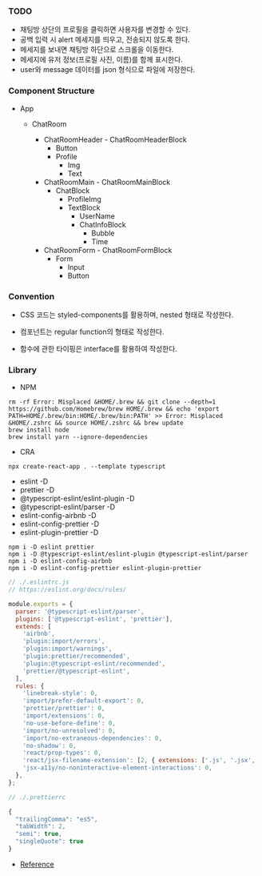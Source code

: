 ### TODO

* 채팅방 상단의 프로필을 클릭하면 사용자를 변경할 수 있다.
* 공백 입력 시 alert 메세지를 띄우고, 전송되지 않도록 한다.
* 메세지를 보내면 채팅방 하단으로 스크롤을 이동한다.
* 메세지에 유저 정보(프로필 사진, 이름)를 함께 표시한다.
*  user와 message 데이터를 json 형식으로 파일에 저장한다.

### Component Structure

* App

  * ChatRoom

    * ChatRoomHeader - ChatRoomHeaderBlock
      * Button
      * Profile
        * Img
        * Text
    * ChatRoomMain - ChatRoomMainBlock
      * ChatBlock
        * ProfileImg
        * TextBlock
          * UserName
          * ChatInfoBlock
            * Bubble
            * Time
    * ChatRoomForm - ChatRoomFormBlock
      * Form
        * Input
        * Button

    



### Convention

* CSS 코드는 styled-components를 활용하며, nested 형태로 작성한다.

* 컴포넌트는 regular function의 형태로 작성한다.
* 함수에 관한 타이핑은 interface를 활용하여 작성한다.

### Library

- NPM


```shell
rm -rf Error: Misplaced &HOME/.brew && git clone --depth=1 https://github.com/Homebrew/brew HOME/.brew && echo 'export PATH=HOME/.brew/bin:HOME/.brew/bin:PATH' >> Error: Misplaced &HOME/.zshrc && source HOME/.zshrc && brew update
brew install node
brew install yarn --ignore-dependencies
```

- CRA


```shell
npx create-react-app . --template typescript
```

- eslint -D
- prettier -D
- @typescript-eslint/eslint-plugin -D
- @typescript-eslint/parser -D
- eslint-config-airbnb -D 
- eslint-config-prettier -D
- eslint-plugin-prettier -D

```shell
npm i -D eslint prettier
npm i -D @typescript-eslint/eslint-plugin @typescript-eslint/parser
npm i -D eslint-config-airbnb
npm i -D eslint-config-prettier eslint-plugin-prettier
```

```js
// ./.eslintrc.js
// https://eslint.org/docs/rules/

module.exports = {
  parser: '@typescript-eslint/parser',
  plugins: ['@typescript-eslint', 'prettier'],
  extends: [
    'airbnb',
    'plugin:import/errors',
    'plugin:import/warnings',
    'plugin:prettier/recommended',
    'plugin:@typescript-eslint/recommended',
    'prettier/@typescript-eslint',
  ],
  rules: {
    'linebreak-style': 0,
    'import/prefer-default-export': 0,
    'prettier/prettier': 0,
    'import/extensions': 0,
    'no-use-before-define': 0,
    'import/no-unresolved': 0,
    'import/no-extraneous-dependencies': 0,
    'no-shadow': 0,
    'react/prop-types': 0,
    'react/jsx-filename-extension': [2, { extensions: ['.js', '.jsx', '.ts', '.tsx'] }],
    'jsx-a11y/no-noninteractive-element-interactions': 0,
  },
};
```

```js
// ./.prettierrc

{
  "trailingComma": "es5",
  "tabWidth": 2,
  "semi": true,
  "singleQuote": true
}
```

- [Reference](https://velog.io/@kmlee95/React-Typescript-eslint-prettier%EC%84%A4%EC%A0%95)